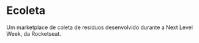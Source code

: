 <h1>Ecoleta</h1>
<p>Um marketplace de coleta de resíduos desenvolvido durante a Next Level Week, da Rocketseat.</p>
